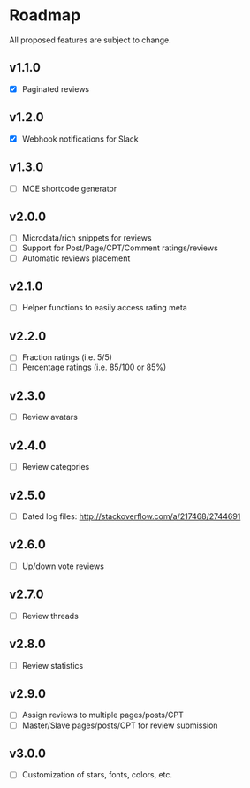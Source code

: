 # Roadmap

All proposed features are subject to change.

## v1.1.0
- [x] Paginated reviews

## v1.2.0
- [x] Webhook notifications for Slack

## v1.3.0
- [ ] MCE shortcode generator

## v2.0.0
- [ ] Microdata/rich snippets for reviews
- [ ] Support for Post/Page/CPT/Comment ratings/reviews
- [ ] Automatic reviews placement

## v2.1.0
- [ ] Helper functions to easily access rating meta

## v2.2.0
- [ ] Fraction ratings (i.e. 5/5)
- [ ] Percentage ratings (i.e. 85/100 or 85%)

## v2.3.0
- [ ] Review avatars

## v2.4.0
- [ ] Review categories

## v2.5.0
- [ ] Dated log files: http://stackoverflow.com/a/217468/2744691

## v2.6.0
- [ ] Up/down vote reviews

## v2.7.0
- [ ] Review threads

## v2.8.0
- [ ] Review statistics

## v2.9.0
- [ ] Assign reviews to multiple pages/posts/CPT
- [ ] Master/Slave pages/posts/CPT for review submission

## v3.0.0
- [ ] Customization of stars, fonts, colors, etc.
